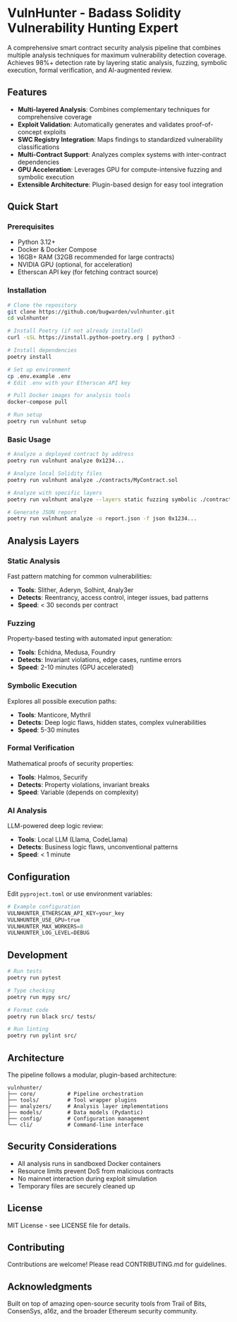 # VulnHunter - Badass Solidity Vulnerability Hunting Expert

A comprehensive smart contract security analysis pipeline that combines multiple analysis techniques for maximum vulnerability detection coverage. Achieves 98%+ detection rate by layering static analysis, fuzzing, symbolic execution, formal verification, and AI-augmented review.

## Features

- **Multi-layered Analysis**: Combines complementary techniques for comprehensive coverage
- **Exploit Validation**: Automatically generates and validates proof-of-concept exploits
- **SWC Registry Integration**: Maps findings to standardized vulnerability classifications
- **Multi-Contract Support**: Analyzes complex systems with inter-contract dependencies
- **GPU Acceleration**: Leverages GPU for compute-intensive fuzzing and symbolic execution
- **Extensible Architecture**: Plugin-based design for easy tool integration

## Quick Start

### Prerequisites

- Python 3.12+
- Docker & Docker Compose
- 16GB+ RAM (32GB recommended for large contracts)
- NVIDIA GPU (optional, for acceleration)
- Etherscan API key (for fetching contract source)

### Installation

```bash
# Clone the repository
git clone https://github.com/bugwarden/vulnhunter.git
cd vulnhunter

# Install Poetry (if not already installed)
curl -sSL https://install.python-poetry.org | python3 -

# Install dependencies
poetry install

# Set up environment
cp .env.example .env
# Edit .env with your Etherscan API key

# Pull Docker images for analysis tools
docker-compose pull

# Run setup
poetry run vulnhunt setup
```

### Basic Usage

```bash
# Analyze a deployed contract by address
poetry run vulnhunt analyze 0x1234...

# Analyze local Solidity files
poetry run vulnhunt analyze ./contracts/MyContract.sol

# Analyze with specific layers
poetry run vulnhunt analyze --layers static fuzzing symbolic ./contracts/

# Generate JSON report
poetry run vulnhunt analyze -o report.json -f json 0x1234...
```

## Analysis Layers

### Static Analysis

Fast pattern matching for common vulnerabilities:

- **Tools**: Slither, Aderyn, Solhint, 4naly3er
- **Detects**: Reentrancy, access control, integer issues, bad patterns
- **Speed**: < 30 seconds per contract

### Fuzzing

Property-based testing with automated input generation:

- **Tools**: Echidna, Medusa, Foundry
- **Detects**: Invariant violations, edge cases, runtime errors
- **Speed**: 2-10 minutes (GPU accelerated)

### Symbolic Execution

Explores all possible execution paths:

- **Tools**: Manticore, Mythril
- **Detects**: Deep logic flaws, hidden states, complex vulnerabilities
- **Speed**: 5-30 minutes

### Formal Verification

Mathematical proofs of security properties:

- **Tools**: Halmos, Securify
- **Detects**: Property violations, invariant breaks
- **Speed**: Variable (depends on complexity)

### AI Analysis

LLM-powered deep logic review:

- **Tools**: Local LLM (Llama, CodeLlama)
- **Detects**: Business logic flaws, unconventional patterns
- **Speed**: < 1 minute

## Configuration

Edit `pyproject.toml` or use environment variables:

```python
# Example configuration
VULNHUNTER_ETHERSCAN_API_KEY=your_key
VULNHUNTER_USE_GPU=true
VULNHUNTER_MAX_WORKERS=8
VULNHUNTER_LOG_LEVEL=DEBUG
```

## Development

```bash
# Run tests
poetry run pytest

# Type checking
poetry run mypy src/

# Format code
poetry run black src/ tests/

# Run linting
poetry run pylint src/
```

## Architecture

The pipeline follows a modular, plugin-based architecture:

```
vulnhunter/
├── core/          # Pipeline orchestration
├── tools/         # Tool wrapper plugins
├── analyzers/     # Analysis layer implementations
├── models/        # Data models (Pydantic)
├── config/        # Configuration management
└── cli/           # Command-line interface
```

## Security Considerations

- All analysis runs in sandboxed Docker containers
- Resource limits prevent DoS from malicious contracts
- No mainnet interaction during exploit simulation
- Temporary files are securely cleaned up

## License

MIT License - see LICENSE file for details.

## Contributing

Contributions are welcome! Please read CONTRIBUTING.md for guidelines.

## Acknowledgments

Built on top of amazing open-source security tools from Trail of Bits, ConsenSys, a16z, and the broader Ethereum security community.
